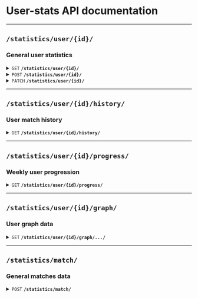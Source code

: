 # User-stats API documentation

--------------------------------------------------------------------------------

## `/statistics/user/{id}/`

### General user statistics

<details>
 <summary><code>GET</code> <code><b>/statistics/user/{id}/</b></code></summary>

### Request

#### Header

> | name            | type   | description  | requirement |
> |-----------------|--------|--------------|-------------|
> | `Authorization` | String | Access token | Required    |

### Response

#### Status code

> | status code | content-type       | response          |
> |-------------|--------------------|-------------------|
> | `200`       | `application/json` | {...}             |
> | `400`       | `application/json` | {"errors": [...]} |
> | `404`       | `application/json` | {"errors": [...]} |
> | `500`       | `application/json` | {"errors": [...]} |

#### Body

> | name             | type | description              |
> |------------------|------|--------------------------|
> | `elo`            | int  | User elo                 |
> | `matches_played` | int  | Number of matches played |
> | `matches_won`    | int  | Number of matches won    |
> | `matches_lost`   | int  | Number of matches lost   |
> | `win_rate`       | int  | Win rate                 |
> | `friends`        | int  | Number of friends        |

</details>

<details>
 <summary><code>POST</code> <code><b>/statistics/user/{id}/</b></code></summary>

### Request

#### Header (not implemented)

> | name            | type   | description   | requirement |
> |-----------------|--------|---------------|-------------|
> | `Authorization` | String | Service token | Required    |
 
#### Body 

> | name             | type | description              | requirement |
> |------------------|------|--------------------------|-------------|
> | `elo`            | int  | User elo                 | Optional    |
> | `matches_played` | int  | Number of matches played | Optional    |
> | `matches_won`    | int  | Number of matches won    | Optional    |
> | `matches_lost`   | int  | Number of matches lost   | Optional    |
> | `win_rate`       | int  | Win rate                 | Optional    |
> | `friends`        | int  | Number of friends        | Optional    |

### Response

#### Status code

> | status code | content-type       | response          |
> |-------------|--------------------|-------------------|
> | `201`       | `application/json` | {...}             |
> | `400`       | `application/json` | {"errors": [...]} |
> | `404`       | `application/json` | {"errors": [...]} |
> | `500`       | `application/json` | {"errors": [...]} |

</details>

<details>
 <summary><code>PATCH</code> <code><b>/statistics/user/{id}/</b></code></summary>

### Request

#### Header (not implemented)

> | name            | type   | description   | requirement |
> |-----------------|--------|---------------|-------------|
> | `Authorization` | String | Service token | Required    |

#### Body

> | name             | type | description              | requirement |
> |------------------|------|--------------------------|-------------|
> | `elo`            | int  | User elo                 | Optional    |
> | `matches_played` | int  | Number of matches played | Optional    |
> | `matches_won`    | int  | Number of matches won    | Optional    |
> | `matches_lost`   | int  | Number of matches lost   | Optional    |
> | `win_rate`       | int  | Win rate                 | Optional    |
> | `friends`        | int  | Number of friends        | Optional    |

### Response

#### Body

> | name             | type | description              |
> |------------------|------|--------------------------|
> | `elo`            | int  | User elo                 |
> | `matches_played` | int  | Number of matches played |
> | `matches_won`    | int  | Number of matches won    |
> | `matches_lost`   | int  | Number of matches lost   |
> | `win_rate`       | int  | Win rate                 |
> | `friends`        | int  | Number of friends        |

#### Status code

> | status code | content-type       | response          |
> |-------------|--------------------|-------------------|
> | `200`       | `application/json` | {...}             |
> | `400`       | `application/json` | {"errors": [...]} |
> | `404`       | `application/json` | {"errors": [...]} |
> | `500`       | `application/json` | {"errors": [...]} |

</details>

--------------------------------------------------------------------------------

## `/statistics/user/{id}/history/`

### User match history

<details>
 <summary><code>GET</code> <code><b>/statistics/user/{id}/history/</b></code></summary>

### Request

#### Header

> | name            | type   | description  | requirement |
> |-----------------|--------|--------------|-------------|
> | `Authorization` | String | Access token | Required    |

#### Query

> | name        | type | default | description              | requirement |
> |-------------|------|---------|--------------------------|-------------|
> | `page`      | int  | 1       | Page index               | Optional    |
> | `page_size` | int  | 10      | Number of games per page | Optional    |

### Response

#### Body

> | name          | type        | description              |
> |---------------|-------------|--------------------------|
> | `history`     | list[Match] | Matches history          |
> | `total_pages` | int         | The total number of page |

#### Match

> | name              | type       | description            |
> |-------------------|------------|------------------------|
> | `id`              | int        | Match id               |
> | `opponent_id`     | int / None | Opponent id            |
> | `date`            | Date       | Match date             |
> | `result`          | String     | Match result           |
> | `user_score`      | int        | User score             |
> | `opponent_score`  | int        | Opponent score         |
> | `elo_delta`       | int        | Elo won / lost         |
> | `expected_result` | int        | Probability of winning |

#### Status code

> | status code | content-type       | response          |
> |-------------|--------------------|-------------------|
> | `200`       | `application/json` | {...}             |
> | `400`       | `application/json` | {"errors": [...]} |
> | `404`       | `application/json` | {"errors": [...]} |

</details>

--------------------------------------------------------------------------------

## `/statistics/user/{id}/progress/`

### Weekly user progression

<details>
 <summary><code>GET</code> <code><b>/statistics/user/{id}/progress/</b></code></summary>

### Request

#### Header (not implemented)

> | name            | type   | description   | requirement |
> |-----------------|--------|---------------|-------------|
> | `Authorization` | String | Service token | Required    |

#### Query

> | name   | type   | default | description | requirement |
> |--------|--------|---------|-------------|-------------|
> | `days` | int    | 7       | Days span   | Optional    |

### Response

#### Body

> | name             | type | description                |
> |------------------|------|----------------------------|
> | `elo`            | int  | Elo progression            |
> | `win_rate`       | int  | Win rate progression       |
> | `matches_played` | int  | Matches played progression |
> | `friends`        | int  | Friends progression        |

#### Status code

> | status code | content-type       | response          |
> |-------------|--------------------|-------------------|
> | `200`       | `application/json` | {...}             |
> | `400`       | `application/json` | {"errors": [...]} |
> | `404`       | `application/json` | {"errors": [...]} |
> | `500`       | `application/json` | {"errors": [...]} |

</details>

--------------------------------------------------------------------------------

## `/statistics/user/{id}/graph/`

### User graph data

<details>
 <summary><code>GET</code> <code><b>/statistics/user/{id}/graph/.../</b></code></summary>

 <code>GET</code> <code><b>/statistics/user/{id}/graph/elo/</b></code>

 <code>GET</code> <code><b>/statistics/user/{id}/graph/win_rate/</b></code>

 <code>GET</code> <code><b>/statistics/user/{id}/graph/matches_played/</b></code>

### Request

#### Header (not implemented)

> | name            | type   | description  | requirement |
> |-----------------|--------|--------------|-------------|
> | `Authorization` | String | Access token | Required    |

#### Query

> | name         | type | default | description                               | requirement |
> |--------------|------|---------|-------------------------------------------|-------------|
> | `start`      | date | none    | iso 8061 formatted date                   | required    |
> | `end`        | date | none    | iso 8061 formatted date                   | required    |
> | `max_points` | int  | None    | The maximum number of values in the graph | Required    |

### Response

#### Body

> | name         | type        | description                   |
> |--------------|-------------|-------------------------------|
> | `graph`      | list[Graph] | Graph data                    |
> | `num_points` | int         | Number of points in the graph |

#### Graph

> | name    | type | description |
> |---------|------|-------------|
> | `date`  | Date | Date        |
> | `value` | int  | Value       |

#### Status code

> | status code | content-type       | response          |
> |-------------|--------------------|-------------------|
> | `200`       | `application/json` | {...}             |
> | `400`       | `application/json` | {"errors": [...]} |
> | `404`       | `application/json` | {"errors": [...]} |
> | `500`       | `application/json` | {"errors": [...]} |

</details>


--------------------------------------------------------------------------------

## `/statistics/match/`

### General matches data

<details>
 <summary><code>POST</code> <code><b>/statistics/match/</b></code></summary>

### Request

#### Header (not implemented)

> | name            | type   | description   | requirement |
> |-----------------|--------|---------------|-------------|
> | `Authorization` | String | Service token | Required    |

#### Body

> | name           | type   | default | description             | requirement |
> |----------------|--------|---------|-------------------------|-------------|
> | `winner_id`    | int    | None    | Winner id               | Required    |
> | `loser_id`     | int    | None    | Loser id                | Required    |
> | `winner_score` | int    | None    | Winner score            | Required    |
> | `loser_score`  | int    | None    | Loser score             | Required    |
> | `date`         | String | None    | ISO 8601 formatted date | Required    |

### Response

#### Body

> | name              | type | description       |
> |-------------------|------|-------------------|
> | `winner_match_id` | int  | Winner's match id |
> | `loser_match_id`  | int  | Loser's match id  |

#### Status code

> | status code | content-type       | response          |
> |-------------|--------------------|-------------------|
> | `200`       | `application/json` | {...}             |
> | `400`       | `application/json` | {"errors": [...]} |
> | `404`       | `application/json` | {"errors": [...]} |
> | `500`       | `application/json` | {"errors": [...]} |

</details>
